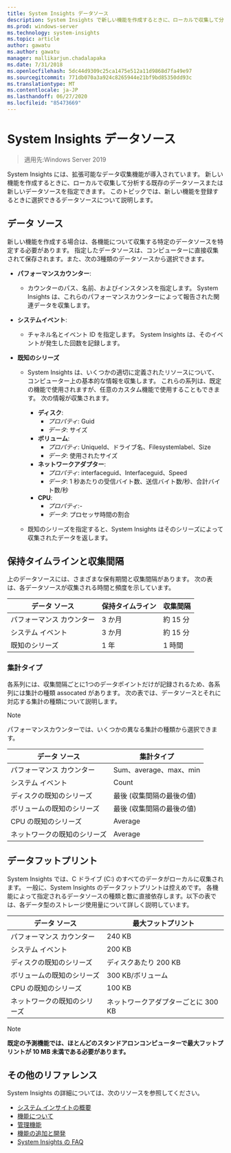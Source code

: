 ```yaml
---
title: System Insights データソース
description: System Insights で新しい機能を作成するときに、ローカルで収集して分析する既存のデータソースまたは新しいデータソースを指定できます。 このトピックでは、新しい機能を登録するときに選択できるデータソースについて説明します。
ms.prod: windows-server
ms.technology: system-insights
ms.topic: article
author: gawatu
ms.author: gawatu
manager: mallikarjun.chadalapaka
ms.date: 7/31/2018
ms.openlocfilehash: 5dc44d9309c25ca1475e512a11d9868d7fa49e97
ms.sourcegitcommit: 771db070a3a924c8265944e21bf9bd85350dd93c
ms.translationtype: MT
ms.contentlocale: ja-JP
ms.lasthandoff: 06/27/2020
ms.locfileid: "85473669"
---
```

# <a name="system-insights-data-sources"></a>System Insights データソース

>適用先:Windows Server 2019

System Insights には、拡張可能なデータ収集機能が導入されています。 新しい機能を作成するときに、ローカルで収集して分析する既存のデータソースまたは新しいデータソースを指定できます。 このトピックでは、新しい機能を登録するときに選択できるデータソースについて説明します。

## <a name="data-sources"></a>データ ソース
新しい機能を作成する場合は、各機能について収集する特定のデータソースを特定する必要があります。 指定したデータソースは、コンピューターに直接収集されて保存されます。また、次の3種類のデータソースから選択できます。

- **パフォーマンスカウンター**:
    - カウンターのパス、名前、およびインスタンスを指定します。 System Insights は、これらのパフォーマンスカウンターによって報告された関連データを収集します。

- **システムイベント**:
    - チャネル名とイベント ID を指定します。 System Insights は、そのイベントが発生した回数を記録します。

- **既知のシリーズ**
    - System Insights は、いくつかの適切に定義されたリソースについて、コンピューター上の基本的な情報を収集します。 これらの系列は、既定の機能で使用されますが、任意のカスタム機能で使用することもできます。 次の情報が収集されます。

        - **ディスク**:
            - *プロパティ*: Guid
            - *データ*: サイズ
        - **ボリューム**:
            - *プロパティ*: UniqueId、ドライブ名、Filesystemlabel、Size
            - *データ*: 使用されたサイズ
        - **ネットワークアダプター**:
            - *プロパティ*: interfaceguid、Interfaceguid、Speed
            - *データ*: 1 秒あたりの受信バイト数、送信バイト数/秒、合計バイト数/秒
        - **CPU**:
            - *プロパティ*:-
            - *データ*: プロセッサ時間の割合

    - 既知のシリーズを指定すると、System Insights はそのシリーズによって収集されたデータを返します。


## <a name="retention-timelines-and-collection-intervals"></a>保持タイムラインと収集間隔
上のデータソースには、さまざまな保有期間と収集間隔があります。 次の表は、各データソースが収集される時間と頻度を示しています。

| データ ソース | 保持タイムライン | 収集間隔 |
| --------------- | --------------- | ----------- |
| パフォーマンス カウンター | 3 か月 | 約 15 分 |
| システム イベント | 3 か月 | 約 15 分 |
| 既知のシリーズ | 1 年 | 1 時間 |


### <a name="aggregation-types"></a>集計タイプ
各系列には、収集間隔ごとに1つのデータポイントだけが記録されるため、各系列には集計の種類 assocated があります。 次の表では、データソースとそれに対応する集計の種類について説明します。

>[!NOTE]
>パフォーマンスカウンターでは、いくつかの異なる集計の種類から選択できます。

| データ ソース | 集計タイプ |
| --------------- | --------------- |
| パフォーマンス カウンター | Sum、average、max、min |
| システム イベント | Count |
| ディスクの既知のシリーズ | 最後 (収集間隔の最後の値) |
| ボリュームの既知のシリーズ | 最後 (収集間隔の最後の値) |
| CPU の既知のシリーズ | Average |
| ネットワークの既知のシリーズ | Average |

## <a name="data-footprint"></a>データフットプリント

System Insights では、C ドライブ (C:) のすべてのデータがローカルに収集されます。 一般に、System Insights のデータフットプリントは控えめです。 各機能によって指定されるデータソースの種類と数に直接依存します。以下の表では、各データ型のストレージ使用量について詳しく説明しています。

| データ ソース | 最大フットプリント |
| --------------- | --------------- |
| パフォーマンス カウンター | 240 KB |
| システム イベント | 200 KB |
| ディスクの既知のシリーズ | ディスクあたり 200 KB |
| ボリュームの既知のシリーズ | 300 KB/ボリューム |
| CPU の既知のシリーズ | 100 KB |
| ネットワークの既知のシリーズ | ネットワークアダプターごとに 300 KB |

>[!NOTE]
>**既定の予測機能では、ほとんどのスタンドアロンコンピューターで最大フットプリントが 10 MB 未満である必要があります。**

## <a name="additional-references"></a>その他のリファレンス
System Insights の詳細については、次のリソースを参照してください。

- [システム インサイトの概要](overview.md)
- [機能について](understanding-capabilities.md)
- [管理機能](managing-capabilities.md)
- [機能の追加と開発](adding-and-developing-capabilities.md)
- [System Insights の FAQ](faq.md)
